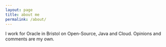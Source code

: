 ```yaml
---
layout: page
title: about me
permalink: /about/
---
```


I work for Oracle in Bristol on Open-Source, Java and Cloud. Opinions and comments are my own.
